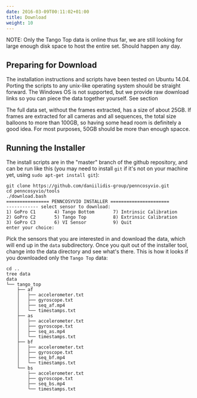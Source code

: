 ```yaml
---
date: 2016-03-09T00:11:02+01:00
title: Download
weight: 10
---
```


NOTE: Only the Tango Top data is online thus far, we are still looking for large enough disk space to host the entire set. Should happen any day.

## Preparing for Download

The installation instructions and scripts have been tested on
Ubuntu 14.04. Porting the scripts to any unix-like operating system
should be straight forward. The Windows OS is not supported, but we
provide raw download links so you can piece the data together
yourself. See section 

The full data set, without the frames extracted, has a size of about 25GB. If frames are extracted for all cameras and all sequences, the total size balloons to more than 100GB, so having some head room is definitely a good idea. For most purposes, 50GB should be more than enough spacce.

## Running the Installer

The install scripts are in the "master" branch of the
github repository, and can be run like this (you may need to install
`git` if it's not on your machine yet, using `sudo apt-get install git`):

```
git clone https://github.com/daniilidis-group/penncosyvio.git
cd penncosyvio/tools
./download.bash 
================ PENNCOSYVIO INSTALLER ======================
------------ select sensor to download:
1) GoPro C1		  4) Tango Bottom	    7) Intrinsic Calibration
2) GoPro C2		  5) Tango Top		    8) Extrinsic Calibration
3) GoPro C3		  6) VI Sensor		    9) Quit
enter your choice: 
```

Pick the sensors that you are interested in and download the
data, which will end up in the `data` subdirectory. Once you quit out
of the installer tool, change into the data directory and see what's
there. This is how it looks if you downloaded only the `Tango Top` data:

```
cd ..
tree data
data
└── tango_top
    ├── af
    │   ├── accelerometer.txt
    │   ├── gyroscope.txt
    │   ├── seq_af.mp4
    │   └── timestamps.txt
    ├── as
    │   ├── accelerometer.txt
    │   ├── gyroscope.txt
    │   ├── seq_as.mp4
    │   └── timestamps.txt
    ├── bf
    │   ├── accelerometer.txt
    │   ├── gyroscope.txt
    │   ├── seq_bf.mp4
    │   └── timestamps.txt
    └── bs
        ├── accelerometer.txt
        ├── gyroscope.txt
        ├── seq_bs.mp4
        └── timestamps.txt
```

